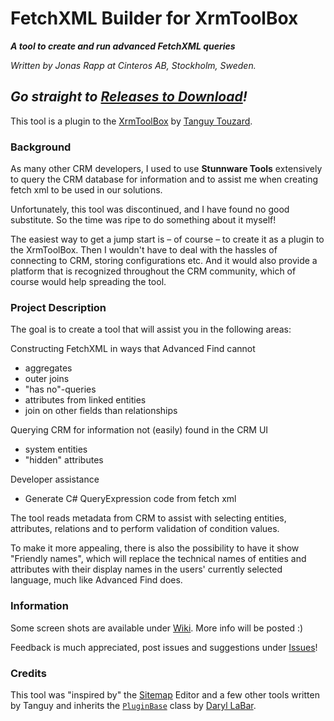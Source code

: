 # FetchXML Builder for XrmToolBox

_**A tool to create and run advanced FetchXML queries**_

*Written by Jonas Rapp at Cinteros AB, Stockholm, Sweden.*

## *Go straight to [Releases to Download](http://github.com/cinteros/Cinteros.XrmToolbox.FetchXMLBuilder/releases)!*

This tool is a plugin to the [XrmToolBox](http://xrmtoolbox.codeplex.com/) by [Tanguy Touzard](https://www.codeplex.com/site/users/view/tanguy92).

### Background

As many other CRM developers, I used to use **Stunnware Tools** extensively to query the CRM database for information and to assist me when creating fetch xml to be used in our solutions.

Unfortunately, this tool was discontinued, and I have found no good substitute. So the time was ripe to do something about it myself!

The easiest way to get a jump start is – of course – to create it as a plugin to the XrmToolBox. Then I wouldn't have to deal with the hassles of connecting to CRM, storing configurations etc. And it would also provide a platform that is recognized throughout the CRM community, which of course would help spreading the tool.

### Project Description

The goal is to create a tool that will assist you in the following areas:

Constructing FetchXML in ways that Advanced Find cannot
- aggregates
- outer joins
- "has no"-queries
- attributes from linked entities
- join on other fields than relationships

Querying CRM for information not (easily) found in the CRM UI
- system entities
- "hidden" attributes

Developer assistance
- Generate C# QueryExpression code from fetch xml

The tool reads metadata from CRM to assist with selecting entities, attributes, relations and to perform validation of condition values.

To make it more appealing, there is also the possibility to have it show "Friendly names", which will replace the technical names of entities and attributes with their display names in the users' currently selected language, much like Advanced Find does.

### Information

Some screen shots are available under [Wiki](http://github.com/cinteros/Cinteros.XrmToolbox.FetchXMLBuilder/wiki). More info will be posted :) 

Feedback is much appreciated, post issues and suggestions under  [Issues](http://github.com/cinteros/Cinteros.XrmToolbox.FetchXMLBuilder/issues)!

### Credits

This tool was "inspired by" the [Sitemap](http://download-codeplex.sec.s-msft.com/Download?ProjectName=xrmtoolbox&DownloadId=776491) Editor and a few other tools written by Tanguy and inherits the [`PluginBase`](http://xrmtoolbox.codeplex.com/SourceControl/latest#XrmToolBox/XrmToolBox/PluginBase.cs) class by [Daryl LaBar](http://www.codeplex.com/site/users/view/hulk2484).
